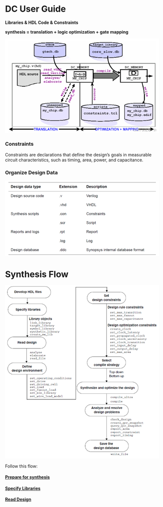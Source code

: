 # DC User Guide

**Libraries & HDL Code & Constraints** 

**synthesis = translation + logic optimization + gate mapping** 

![Untitled](imgs/Untitled.png)

### Constraints

Constraints are declarations that define the design’s goals in measurable circuit characteristics, such as timing, area, power, and capacitance.

### Organize Design Data

![Untitled](imgs/Untitled%201.png)

# Synthesis Flow

![Untitled](imgs/Untitled%202.png)

Follow this flow:

#### [Prepare for synthesis](https://github.com/Delta9799074/MyNotes/blob/master/DC/notes/Prepare%20for%20synthesis.md)

#### [Specify Libraries](https://github.com/Delta9799074/MyNotes/blob/master/DC/notes/specify_libraries/Specify%20Libraries.md)

#### [Read Design](https://github.com/Delta9799074/MyNotes/blob/master/DC/notes/read_design/Read%20Design.md)